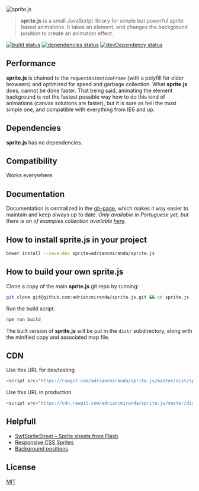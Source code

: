 ![sprite.js](http://i.imgur.com/CEEbHaw.gif)

> __sprite.js__ is a small JavaScript library for simple but powerful sprite based animations.
It takes an element, and changes the background position to create an animation effect.

[![build status][travis_build_status_image]][travis_build_status_url] 
[![dependencies status][david_dependencies_status_image]][david_dependencies_status_url] 
[![devDependency status][david_devdependencies_status_image]][david_devdependencies_status_url]

<!-- travis -->
[travis_build_status_image]: https://travis-ci.org/adriancmiranda/sprite.js.png?branch=master
[travis_build_status_url]: https://travis-ci.org/adriancmiranda/sprite.js "build status"

<!-- david dependencies -->
[david_dependencies_status_image]: https://david-dm.org/adriancmiranda/sprite.js.png?theme=shields.io
[david_dependencies_status_url]: https://david-dm.org/adriancmiranda/sprite.js "dependencies status"

<!-- david devDependencies -->
[david_devdependencies_status_image]: https://david-dm.org/adriancmiranda/sprite.js/dev-status.png?theme=shields.io
[david_devdependencies_status_url]: https://david-dm.org/adriancmiranda/sprite.js#info=devDependencies "devDependencies status"

<!-- sourcegraph - views -->
[sourcegraph_views_image]: https://sourcegraph.com/api/repos/github.com/adriancmiranda/sprite.js/counters/views.png
[sourcegraph_views_url]: https://sourcegraph.com/github.com/adriancmiranda/sprite.js "views"

## Performance

__sprite.js__ is chained to the _`requestAnimationFrame`_ (with a polyfill for older browsers) and optimized for speed and garbage collection. What __sprite.js__ does, cannot be done faster.
That being said, animating the element background is not the fastest possible way how to do this kind of animations (canvas solutions are faster), but it is sure as hell the most simple one, and compatible with everything from IE6 and up.

## Dependencies

__sprite.js__ has no dependencies.

## Compatibility

Works everywhere.

## Documentation

Documentation is centralized in the [gh-page](http://adriancmiranda.github.io/sprite.js), which makes it way easier to maintain and keep always up to date. _Only available in Portuguese yet, but there is an of examples collection available [here](https://github.com/adriancmiranda/sprite.js/tree/master/examples)._

## How to install __sprite.js__ in your project

```bash
bower install --save-dev sprite=adriancmiranda/sprite.js
```

## How to build your own __sprite.js__

Clone a copy of the main __sprite.js__ git repo by running:

```bash
git clone git@github.com:adriancmiranda/sprite.js.git && cd sprite.js
```

Run the build script:

```bash
npm run build
```

The built version of __sprite.js__ will be put in the `dist/` subdirectory, along with the minified copy and associated map file.

## CDN
Use this URL for dev/testing

```javascript
<script src="https://rawgit.com/adriancmiranda/sprite.js/master/dist/sprite.min.js"></script>
```

Use this URL in production

```javascript
<script src="https://cdn.rawgit.com/adriancmiranda/sprite.js/master/dist/sprite.min.js"></script>
```

## Helpfull
* [SwfSpriteSheet – Sprite sheets from Flash](http://fermmm.wordpress.com/2011/02/04/swf-spritesheet-creator/ "SwfSpriteSheet – Sprite sheets from Flash")
* [Responsive CSS Sprites](http://responsive-css.spritegen.com/ "Generate Responsive CSS Sprites")
* [Background positions](http://www.spritecow.com/ "Get background positions with Sprite Cow")

## License
[MIT](https://github.com/adriancmiranda/sprite.js/blob/master/LICENSE "MIT LICENSE")
